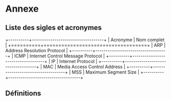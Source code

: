 # Annexe

## Liste des sigles et acronymes

+----------+-----------------------------------+
| Acronyme | Nom complet                       |
+==========+===================================+
| ARP      | Address Resolution Protocol       |
+----------+-----------------------------------+
| ICMP     | Internet Control Message Protocol |
+----------+-----------------------------------+
| IP       | Internet Protocol                 |
+----------+-----------------------------------+
| MAC      | Media Access Control Address      |
+----------+-----------------------------------+
| MSS      | Maximum Segment Size              |
+----------+-----------------------------------+

## Définitions

